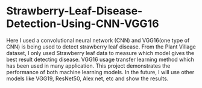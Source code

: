 # Strawberry-Leaf-Disease-Detection-Using-CNN-VGG16
Here I used a convolutional neural network (CNN) and VGG16(one type of CNN) is being used to detect strawberry leaf disease. From the Plant Village dataset, I only used Strawberry leaf data to measure which model gives the best result detecting disease. VGG16 usage transfer learning method which has been used in many application. This project demonstrates the performance of both machine learning models. In the future, I will use other models like VGG19, ResNet50, Alex net, etc and show the results. 
